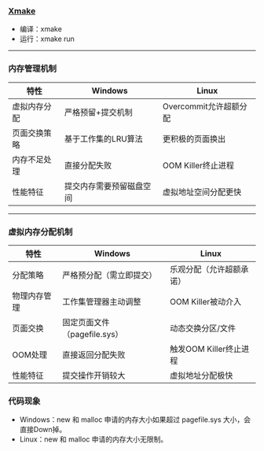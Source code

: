 ### [Xmake](https://xmake.io/#/zh-cn/getting_started)

- 编译：xmake
- 运行：xmake run

---

### 内存管理机制

| 特性 | Windows | Linux |
|--------------------|----------------------------|-----------------------|
| 虚拟内存分配 | 严格预留+提交机制 | Overcommit允许超额分配 |
| 页面交换策略 | 基于工作集的LRU算法 | 更积极的页面换出 |
| 内存不足处理 | 直接分配失败 | OOM Killer终止进程 |
| 性能特征 | 提交内存需要预留磁盘空间 | 虚拟地址空间分配更快 |

---

### 虚拟内存分配机制

| 特性 | Windows | Linux |
|---------------------|----------------------------------|--------------------------------|
| 分配策略 | 严格预分配（需立即提交） | 乐观分配（允许超额承诺） |
| 物理内存管理 | 工作集管理器主动调整 | OOM Killer被动介入 |
| 页面交换 | 固定页面文件（pagefile.sys） | 动态交换分区/文件 |
| OOM处理 | 直接返回分配失败 | 触发OOM Killer终止进程 |
| 性能特征 | 提交操作开销较大 | 虚拟地址分配极快 |

### 代码现象

- Windows：new 和 malloc 申请的内存大小如果超过 pagefile.sys 大小，会直接Down掉。
- Linux：new 和 malloc 申请的内存大小无限制。